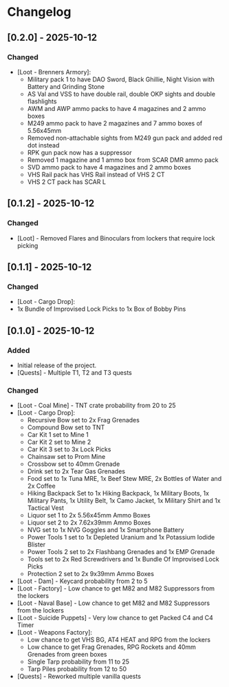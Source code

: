# Changelog

## [0.2.0] - 2025-10-12

### Changed
- [Loot - Brenners Armory]:
  - Military pack 1 to have DAO Sword, Black Ghillie, Night Vision with Battery and Grinding Stone
  - AS Val and VSS to have double rail, double OKP sights and double flashlights
  - AWM and AWP ammo packs to have 4 magazines and 2 ammo boxes
  - M249 ammo pack to have 2 magazines and 7 ammo boxes of 5.56x45mm
  - Removed non-attachable sights from M249 gun pack and added red dot instead
  - RPK gun pack now has a suppressor
  - Removed 1 magazine and 1 ammo box from SCAR DMR ammo pack
  - SVD ammo pack to have 4 magazines and 2 ammo boxes
  - VHS Rail pack has VHS Rail instead of VHS 2 CT
  - VHS 2 CT pack has SCAR L

## [0.1.2] - 2025-10-12
### Changed
- [Loot] - Removed Flares and Binoculars from lockers that require lock picking

## [0.1.1] - 2025-10-12
### Changed
- [Loot - Cargo Drop]:
- 1x Bundle of Improvised Lock Picks to 1x Box of Bobby Pins

## [0.1.0] - 2025-10-12
### Added
- Initial release of the project.
- [Quests] - Multiple T1, T2 and T3 quests

### Changed
- [Loot - Coal Mine] - TNT crate probability from 20 to 25
- [Loot - Cargo Drop]:
  - Recursive Bow set to 2x Frag Grenades
  - Compound Bow set to TNT
  - Car Kit 1 set to Mine 1
  - Car Kit 2 set to Mine 2
  - Car Kit 3 set to 3x Lock Picks
  - Chainsaw set to Prom Mine
  - Crossbow set to 40mm Grenade
  - Drink set to 2x Tear Gas Grenades
  - Food set to 1x Tuna MRE, 1x Beef Stew MRE, 2x Bottles of Water and 2x Coffee
  - Hiking Backpack Set to 1x Hiking Backpack, 1x Military Boots, 1x Military Pants, 1x Utility Belt, 1x Camo Jacket, 1x Military Shirt and 1x Tactical Vest
  - Liquor set 1 to 2x 5.56x45mm Ammo Boxes
  - Liquor set 2 to 2x 7.62x39mm Ammo Boxes
  - NVG set to 1x NVG Goggles and 1x Smartphone Battery
  - Power Tools 1 set to 1x Depleted Uranium and 1x Potassium Iodide Blister
  - Power Tools 2 set to 2x Flashbang Grenades and 1x EMP Grenade
  - Tools set to 2x Red Screwdrivers and 1x Bundle Of Improvised Lock Picks
  - Protection 2 set to 2x 9x39mm Ammo Boxes
- [Loot - Dam] - Keycard probability from 2 to 5
- [Loot - Factory] - Low chance to get M82 and M82 Suppressors from the lockers
- [Loot - Naval Base] - Low chance to get M82 and M82 Suppressors from the lockers
- [Loot - Suicide Puppets] - Very low chance to get Packed C4 and C4 Timer
- [Loot - Weapons Factory]:
  - Low chance to get VHS BG, AT4 HEAT and RPG from the lockers
  - Low chance to get Frag Grenades, RPG Rockets and 40mm Grenades from green boxes
  - Single Tarp probability from 11 to 25
  - Tarp Piles probability from 12 to 50
- [Quests] - Reworked multiple vanilla quests
